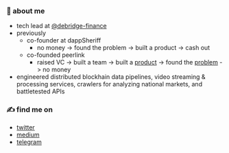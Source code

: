 ### 📍 about me
- tech lead at [@debridge-finance](https://github.com/debridge-finance)
- previously
  - co-founder at dappSheriff
    - no money -> found the problem -> built a product -> cash out
  - co-founded peerlink
    - raised VC -> built a team -> built a [product](https://www.producthunt.com/products/qoob) -> found the [problem](https://www.producthunt.com/products/peerlink-simple-webpage-for-coaches) -> no money
- engineered distributed blockhain data pipelines, video streaming & processing services, crawlers for analyzing national markets, and battletested APIs

### ✍️ find me on
- [twitter](https://twitter.com/ezerez)
- [medium](https://medium.com/@zhanymkanov)
- [telegram](https://t.me/ezerez_dev)
